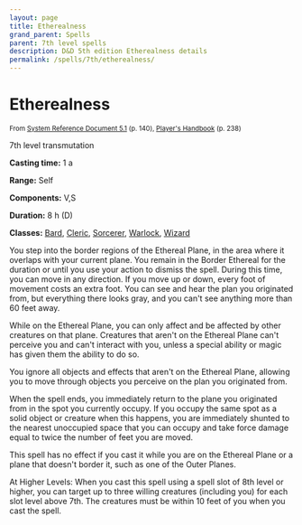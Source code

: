 ```yaml
---
layout: page
title: Etherealness
grand_parent: Spells
parent: 7th level spells 
description: D&D 5th edition Etherealness details
permalink: /spells/7th/etherealness/
---
```


# Etherealness

<small>From <a target="_blank" href="https://media.wizards.com/2016/downloads/DND/SRD-OGL_V5.1.pdf">System Reference Document 5.1</a> (p. 140), <a target="_blank" href="https://dnd.wizards.com/products/tabletop-games/rpg-products/rpg_playershandbook">Player's Handbook</a> (p. 238)</small>


7th level transmutation

**Casting time:** 1 a

**Range:** Self

**Components:** V,S 

**Duration:** 8 h (D)

**Classes:** [Bard](/classes/bard/), [Cleric](/classes/cleric/), [Sorcerer](/classes/sorcerer/), [Warlock](/classes/warlock/), [Wizard](/classes/wizard/)

You step into the border regions of the Ethereal Plane, in the area where it overlaps with your current plane. You remain in the Border Ethereal for the duration or until you use your action to dismiss the spell. During this time, you can move in any direction. If you move up or down, every foot of movement costs an extra foot. You can see and hear the plan you originated from, but everything there looks gray, and you can't see anything more than 60 feet away.

   While on the Ethereal Plane, you can only affect and be affected by other creatures on that plane. Creatures that aren't on the Ethereal Plane can't perceive you and can't interact with you, unless a special ability or magic has given them the ability to do so.

   You ignore all objects and effects that aren't on the Ethereal Plane, allowing you to move through objects you perceive on the plan you originated from.

   When the spell ends, you immediately return to the plane you originated from in the spot you currently occupy. If you occupy the same spot as a solid object or creature when this happens, you are immediately shunted to the nearest unoccupied space that you can occupy and take force damage equal to twice the number of feet you are moved.

   This spell has no effect if you cast it while you are on the Ethereal Plane or a plane that doesn't border it, such as one of the Outer Planes.

   At Higher Levels: When you cast this spell using a spell slot of 8th level or higher, you can target up to three willing creatures (including you) for each slot level above 7th. The creatures must be within 10 feet of you when you cast the spell.